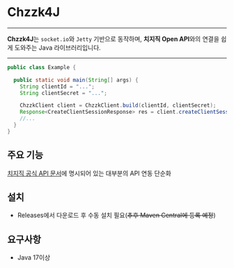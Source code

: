 # Chzzk4J

---

**Chzzk4J**는 `socket.io`와 `Jetty` 기반으로 동작하며, **치지직 Open API**와의 연결을 쉽게 도와주는 Java 라이브러리입니다.

---
```java
public class Example {

  public static void main(String[] args) {
    String clientId = "...";
    String clientSecret = "...";

    ChzzkClient client = ChzzkClient.build(clientId, clientSecret);
    Response<CreateClientSessionResponse> res = client.createClientSession();
    //...
  }
}
```
## 주요 기능
[치지직 공식 API 문서](https://chzzk.gitbook.io/chzzk)에 명시되어 있는 대부분의 API 연동 단순화

## 설치
- Releases에서 다운로드 후 수동 설치 필요(~~추후 Maven Central에 등록 예정~~)

## 요구사항
- Java 17이상